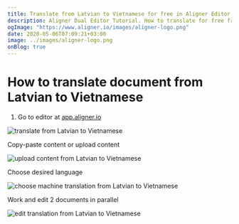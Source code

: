```yaml
---
title: Translate from Latvian to Vietnamese for free in Aligner Editor
description: Aligner Dual Editor Tutorial. How to translate for free from Latvian to Vietnamese. Aligner is multilingual document management platform. 
ogImage: "https://www.aligner.io/images/aligner-logo.png"
date: 2020-05-06T07:09:21+03:00
image: ../images/aligner-logo.png
onBlog: true
---
```


# How to translate document from Latvian to Vietnamese

1. Go to editor at [app.aligner.io](https://app.aligner.io "Aligner App web page")

![translate from Latvian to Vietnamese](../aligner-blank-editor.png "translate from Latvian to Vietnamese")

Copy-paste content or upload content

![upload content from Latvian to Vietnamese](../aligner-uploaded-document.png "upload content from Latvian to Vietnamese")

Choose desired language

![choose machine translation from Latvian to Vietnamese](../aligner-language-dropdown.png "choose machine translation from Latvian to Vietnamese")

Work and edit 2 documents in parallel

![edit translation from Latvian to Vietnamese](../aligner-double-sitded-editor.png "edit translation from Latvian to Vietnamese")

